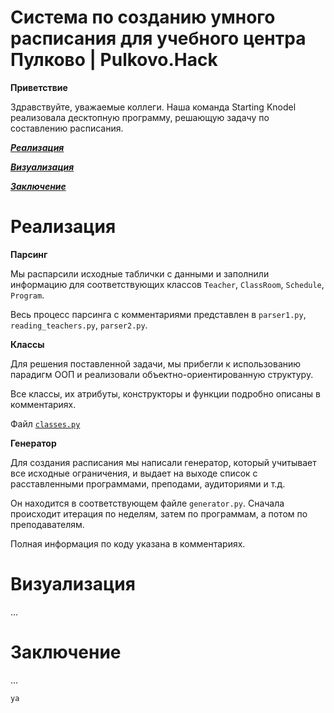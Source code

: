 # Система по созданию умного расписания для учебного центра Пулково | Pulkovo.Hack

**Приветствие**

Здравствуйте, уважаемые коллеги. Наша команда Starting Knodel реализовала десктопную программу, решающую задачу по составлению расписания.

[***Реализация***](https://github.com/stacy-eliz/task-solve#реализация)

[***Визуализация***](https://github.com/stacy-eliz/task-solve#визуализация)

[***Заключение***](https://github.com/DmitryIo/animebot#заключение)

# Реализация

**Парсинг**

Мы распарсили исходные таблички с данными и заполнили информацию для соответствующих классов `Teacher`, `ClassRoom`, `Schedule`, `Program`. 

Весь процесс парсинга с комментариями представлен в `parser1.py`, `reading_teachers.py`, `parser2.py`.

**Классы**

Для решения поставленной задачи, мы прибегли к использованию парадигм ООП и реализовали объектно-ориентированную структуру.

Все классы, их атрибуты, конструкторы и функции подробно описаны в комментариях.

Файл [`classes.py`](https://github.com/stacy-eliz/task-solve/classes.py)


**Генератор**


Для создания расписания мы написали генератор, который учитывает все исходные ограничения, и выдает на выходе список с расставленными программами, преподами, аудиториями и т.д.

Он находится в соответствующем файле `generator.py`. Сначала происходит итерация по неделям, затем по программам, а потом по преподавателям. 

Полная информация по коду указана в комментариях.


# Визуализация

...

# Заключение

...

`ya`
